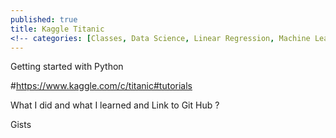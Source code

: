 ```yaml
---
published: true
title: Kaggle Titanic
<!-- categories: [Classes, Data Science, Linear Regression, Machine Learning, Object-Oriented Programming, Python] -->
---
```


Getting started with Python 

#https://www.kaggle.com/c/titanic#tutorials

What I did and what I learned  and Link to Git Hub ? 

Gists

